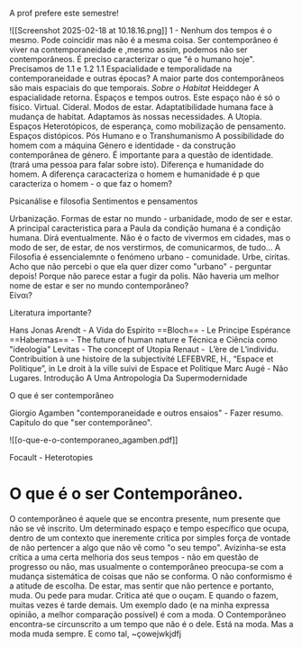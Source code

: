 A prof prefere este semestre!

![[Screenshot 2025-02-18 at 10.18.16.png]]
1 - Nenhum dos tempos é o mesmo. Pode coincidir mas não é a mesma coisa.
Ser contemporâneo é viver na contemporaneidade e ,mesmo assim, podemos não ser contemporâneos.
É preciso caracterizar o que "é o humano hoje". 
Precisamos de 1.1 e 1.2
1.1 Espacialidade e temporalidade na contemporaneidade e outras épocas?
A maior parte dos contemporâneos são mais espaciais do que temporais.
*Sobre o Habitat* Heiddeger
A espacialidade retorna.
Espaços e tempos outros. Este espaço não é só o físico. Virtual. Cideral. Modos de estar. 
Adaptatibilidade humana face à mudança de habitat. Adaptamos às nossas necessidades.
A Utopia.
Espaços Heterotópicos, de esperança, como mobilização de pensamento.
Espaços distópicos.
Pós Humano e o Transhumanismo
A possibilidade do homem com a máquina
Género e identidade - da construção contemporânea de género.
É importante para a questão de identidade.
(trará uma pessoa para falar sobre isto).
Diferença e humanidade do homem. A diferença caracacteriza o homem e humanidade é p que caracteriza o homem - o que faz o homem?

Psicanálise e filosofia
Sentimentos e pensamentos

Urbanização. Formas de estar no mundo - urbanidade, modo de ser e estar.
A principal caracteristica para a Paula da condição humana é a condição humana.
Dirá eventualmente.
Não é o facto de vivermos em cidades, mas o modo de ser, de estar, de nos verstirmos, de comunicarmos, de tudo...
A Filosofia é essencialemnte o fenómeno urbano - comunidade.
Urbe, ciritas.
Acho que não percebi o que ela quer dizer como "urbano" - perguntar depois!
Porque não parece estar a fugir da polis. Não haveria um melhor nome de estar e ser no mundo contemporâneo?  
Είναι?

Literatura importante?

Hans Jonas
Arendt - A Vida do Espírito
==Bloch== - Le Principe Espérance
==Habermas== - The future of human nature e Técnica e Ciência como "ideologia"
Levitas - The concept of Utopia
Renaut -  L’ère de L’individu. Contribuition à une histoire de la subjectivité
LEFEBVRE, H., “Espace et Politique”, in Le droit à la ville suivi de Espace et Politique
Marc Augé -  Não Lugares. Introdução A Uma Antropologia Da Supermodernidade


O que é ser contemporâneo

Giorgio Agamben "contemporaneidade e outros ensaios" - Fazer resumo. 
Capitulo do que "ser contemporâneo".

![[o-que-e-o-contemporaneo_agamben.pdf]]

Focault - Heterotopies

# O que é o ser Contemporâneo.
O contemporâneo é aquele que se encontra presente, num presente que não se vê inscrito. Um determinado espaço e tempo específico que ocupa, dentro de um contexto que ineremente critica por simples força de vontade de não pertencer a algo que não vê como "o seu tempo". Avizinha-se esta crítica a uma certa melhoria dos seus tempos - não em questão de progresso ou não, mas usualmente o contemporâneo preocupa-se com a mudança sistemática de coisas que não se conforma. 
O não conformismo é a atitude de escolha. De estar, mas sentir que não pertence e portanto, muda. Ou pede para mudar. Critica até que o ouçam.
E quando o fazem, muitas vezes é tarde demais.
Um exemplo dado (e na minha expressa opinião, a melhor comparação possível) é com a moda. O Contemporâneo encontra-se circunscrito a um tempo que não é o dele. Está na moda. Mas a moda muda sempre. E como tal, ~çowejwkjdfj